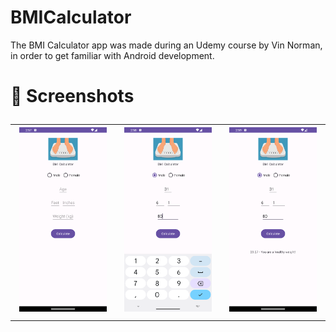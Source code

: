 # BMICalculator
The BMI Calculator app was made during an Udemy course by Vin Norman, in order to get familiar with Android development.

<h1> 📸 Screenshots

<table>
  <tr>
    <td><img src="BMI%20Calculator%20Screenshots/BMI_Screenshot_1.png" alt="Screenshot 1" width="300" /></td>
    <td><img src="BMI%20Calculator%20Screenshots/BMI_Screenshot_2.png" alt="Screenshot 2" width="300" /></td>
    <td><img src="BMI%20Calculator%20Screenshots/BMI_Screenshot_3.png" alt="Screenshot 3" width="300" /></td>
  </tr>
</table>
